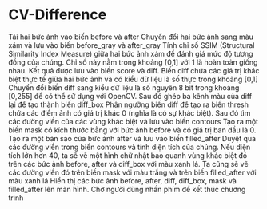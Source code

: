 # CV-Difference
Tải hai bức ảnh vào biến before và after
Chuyển đổi hai bức ảnh sang màu xám và lưu vào biến before_gray và after_gray
Tính chỉ số SSIM (Structural Similarity Index Measure) giữa hai bức ảnh xám để đánh giá mức độ tương đồng của chúng. Chỉ số này nằm trong khoảng [0,1] với 1 là hoàn toàn giống nhau. Kết quả được lưu vào biến score và diff. Biến diff chứa các giá trị khác biệt thực tế giữa hai bức ảnh và có kiểu dữ liệu là số thực trong khoảng [0,1]
Chuyển đổi biến diff sang kiểu dữ liệu là số nguyên 8 bit trong khoảng [0,255] để có thể sử dụng với OpenCV. Sau đó ghép ba kênh màu của diff lại để tạo thành biến diff_box
Phân ngưỡng biến diff để tạo ra biến thresh chứa các điểm ảnh có giá trị khác 0 (nghĩa là có sự khác biệt). Sau đó tìm các đường viền của các vùng khác biệt và lưu vào biến contours
Tạo ra một biến mask có kích thước bằng với bức ảnh before và có giá trị ban đầu là 0. Tạo ra một bản sao của bức ảnh after và lưu vào biến filled_after
Duyệt qua các đường viền trong biến contours và tính diện tích của chúng. Nếu diện tích lớn hơn 40, ta sẽ vẽ một hình chữ nhật bao quanh vùng khác biệt đó trên các bức ảnh before, after và diff_box với màu xanh lá. Ta cũng sẽ vẽ các đường viền đó trên biến mask với màu trắng và trên biến filled_after với màu xanh lá
Hiển thị các bức ảnh before, after, diff, diff_box, mask và filled_after lên màn hình. Chờ người dùng nhấn phím để kết thúc chương trình
